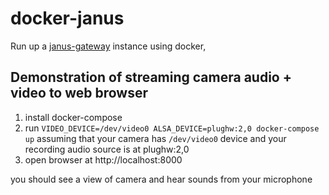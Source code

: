 # docker-janus

Run up a [janus-gateway](https://github.com/meetecho/janus-gateway) instance using docker, 

## Demonstration of streaming camera audio + video to web browser

1. install docker-compose
2. run `VIDEO_DEVICE=/dev/video0 ALSA_DEVICE=plughw:2,0 docker-compose up` 
    assuming that your camera has `/dev/video0` device and your recording audio source is
    at plughw:2,0
3. open browser at http://localhost:8000

you should see a view of camera and hear sounds from your microphone


